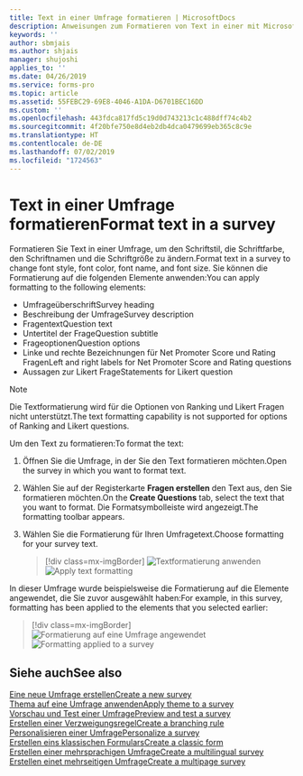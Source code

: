 ```yaml
---
title: Text in einer Umfrage formatieren | MicrosoftDocs
description: Anweisungen zum Formatieren von Text in einer mit Microsoft Forms Pro erstellten Umfrage
keywords: ''
author: sbmjais
ms.author: shjais
manager: shujoshi
applies_to: ''
ms.date: 04/26/2019
ms.service: forms-pro
ms.topic: article
ms.assetid: 55FEBC29-69E8-4046-A1DA-D6701BEC16DD
ms.custom: ''
ms.openlocfilehash: 443fdca817fd5c19d0d743213c1c488dff74c4b2
ms.sourcegitcommit: 4f20bfe750e8d4eb2db4dca0479699eb365c8c9e
ms.translationtype: HT
ms.contentlocale: de-DE
ms.lasthandoff: 07/02/2019
ms.locfileid: "1724563"
---
```

# <a name="format-text-in-a-survey"></a><span data-ttu-id="8ce09-103">Text in einer Umfrage formatieren</span><span class="sxs-lookup"><span data-stu-id="8ce09-103">Format text in a survey</span></span>



<span data-ttu-id="8ce09-104">Formatieren Sie Text in einer Umfrage, um den Schriftstil, die Schriftfarbe, den Schriftnamen und die Schriftgröße zu ändern.</span><span class="sxs-lookup"><span data-stu-id="8ce09-104">Format text in a survey to change font style, font color, font name, and font size.</span></span> <span data-ttu-id="8ce09-105">Sie können die Formatierung auf die folgenden Elemente anwenden:</span><span class="sxs-lookup"><span data-stu-id="8ce09-105">You can apply formatting to the following elements:</span></span>

- <span data-ttu-id="8ce09-106">Umfrageüberschrift</span><span class="sxs-lookup"><span data-stu-id="8ce09-106">Survey heading</span></span>
- <span data-ttu-id="8ce09-107">Beschreibung der Umfrage</span><span class="sxs-lookup"><span data-stu-id="8ce09-107">Survey description</span></span>
- <span data-ttu-id="8ce09-108">Fragentext</span><span class="sxs-lookup"><span data-stu-id="8ce09-108">Question text</span></span>
- <span data-ttu-id="8ce09-109">Untertitel der Frage</span><span class="sxs-lookup"><span data-stu-id="8ce09-109">Question subtitle</span></span>
- <span data-ttu-id="8ce09-110">Frageoptionen</span><span class="sxs-lookup"><span data-stu-id="8ce09-110">Question options</span></span>
- <span data-ttu-id="8ce09-111">Linke und rechte Bezeichnungen für Net Promoter Score und Rating Fragen</span><span class="sxs-lookup"><span data-stu-id="8ce09-111">Left and right labels for Net Promoter Score and Rating questions</span></span>
- <span data-ttu-id="8ce09-112">Aussagen zur Likert Frage</span><span class="sxs-lookup"><span data-stu-id="8ce09-112">Statements for Likert question</span></span>

> [!NOTE]
> <span data-ttu-id="8ce09-113">Die Textformatierung wird für die Optionen von Ranking und Likert Fragen nicht unterstützt.</span><span class="sxs-lookup"><span data-stu-id="8ce09-113">The text formatting capability is not supported for options of Ranking and Likert questions.</span></span>

<span data-ttu-id="8ce09-114">Um den Text zu formatieren:</span><span class="sxs-lookup"><span data-stu-id="8ce09-114">To format the text:</span></span>

1.  <span data-ttu-id="8ce09-115">Öffnen Sie die Umfrage, in der Sie den Text formatieren möchten.</span><span class="sxs-lookup"><span data-stu-id="8ce09-115">Open the survey in which you want to format text.</span></span>

2.  <span data-ttu-id="8ce09-116">Wählen Sie auf der Registerkarte **Fragen erstellen** den Text aus, den Sie formatieren möchten.</span><span class="sxs-lookup"><span data-stu-id="8ce09-116">On the **Create Questions** tab, select the text that you want to format.</span></span> <span data-ttu-id="8ce09-117">Die Formatsymbolleiste wird angezeigt.</span><span class="sxs-lookup"><span data-stu-id="8ce09-117">The formatting toolbar appears.</span></span>

3. <span data-ttu-id="8ce09-118">Wählen Sie die Formatierung für Ihren Umfragetext.</span><span class="sxs-lookup"><span data-stu-id="8ce09-118">Choose formatting for your survey text.</span></span>

    > [!div class=mx-imgBorder]
    > <span data-ttu-id="8ce09-119">![Textformatierung anwenden](media/text-format.png "Textformatierung anwenden")</span><span class="sxs-lookup"><span data-stu-id="8ce09-119">![Apply text formatting](media/text-format.png "Apply text formatting")</span></span>


<span data-ttu-id="8ce09-120">In dieser Umfrage wurde beispielsweise die Formatierung auf die Elemente angewendet, die Sie zuvor ausgewählt haben:</span><span class="sxs-lookup"><span data-stu-id="8ce09-120">For example, in this survey, formatting has been applied to the elements that you selected earlier:</span></span>

> [!div class=mx-imgBorder]
> <span data-ttu-id="8ce09-121">![Formatierung auf eine Umfrage angewendet ](media/survey-text-format.png "Formatierung auf eine Umfrage angewendet ")</span><span class="sxs-lookup"><span data-stu-id="8ce09-121">![Formatting applied to a survey](media/survey-text-format.png "Formatting applied to a survey")</span></span>

## <a name="see-also"></a><span data-ttu-id="8ce09-122">Siehe auch</span><span class="sxs-lookup"><span data-stu-id="8ce09-122">See also</span></span>

[<span data-ttu-id="8ce09-123">Eine neue Umfrage erstellen</span><span class="sxs-lookup"><span data-stu-id="8ce09-123">Create a new survey</span></span>](create-new-survey.md)<br>
[<span data-ttu-id="8ce09-124">Thema auf eine Umfrage anwenden</span><span class="sxs-lookup"><span data-stu-id="8ce09-124">Apply theme to a survey</span></span>](apply-theme.md)<br>
[<span data-ttu-id="8ce09-125">Vorschau und Test einer Umfrage</span><span class="sxs-lookup"><span data-stu-id="8ce09-125">Preview and test a survey</span></span>](preview-test-survey.md)<br>
[<span data-ttu-id="8ce09-126">Erstellen einer Verzweigungsregel</span><span class="sxs-lookup"><span data-stu-id="8ce09-126">Create a branching rule</span></span>](create-branching-rule.md)<br>
[<span data-ttu-id="8ce09-127">Personalisieren einer Umfrage</span><span class="sxs-lookup"><span data-stu-id="8ce09-127">Personalize a survey</span></span>](personalize-survey.md)<br>
[<span data-ttu-id="8ce09-128">Erstellen eins klassischen Formulars</span><span class="sxs-lookup"><span data-stu-id="8ce09-128">Create a classic form</span></span>](create-classic-form.md)<br>
[<span data-ttu-id="8ce09-129">Erstellen einer mehrsprachigen Umfrage</span><span class="sxs-lookup"><span data-stu-id="8ce09-129">Create a multilingual survey</span></span>](create-multilingual-survey.md)<br>
[<span data-ttu-id="8ce09-130">Erstellen einet mehrseitigen Umfrage</span><span class="sxs-lookup"><span data-stu-id="8ce09-130">Create a multipage survey</span></span>](create-multipage-survey.md)